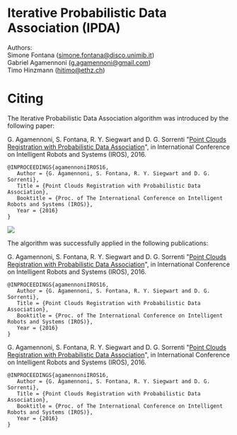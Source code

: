 # Iterative Probabilistic Data Association (IPDA)

Authors: <br>
Simone Fontana (simone.fontana@disco.unimib.it)<br>
Gabriel Agamennoni (g.agamennoni@gmail.com)<br>
Timo Hinzmann (hitimo@ethz.ch)

# Citing
The Iterative Probabilistic Data Association algorithm was introduced by the following paper:

G. Agamennoni, S. Fontana, R. Y. Siegwart and D. G. Sorrenti "[Point Clouds Registration with Probabilistic Data Association](https://github.com/ethz-asl/ipda/wiki/0383.pdf)", in International Conference on Intelligent Robots and Systems (IROS), 2016.

```
@INPROCEEDINGS{agamennoniIROS16,
   Author = {G. Agamennoni, S. Fontana, R. Y. Siegwart and D. G. Sorrenti},
   Title = {Point Clouds Registration with Probabilistic Data Association},
   Booktitle = {Proc. of The International Conference on Intelligent Robots and Systems (IROS)},
   Year = {2016}
}
```
![](https://github.com/ethz-asl/ipda/wiki/ipda.png)

The algorithm was successfully applied in the following publications:

G. Agamennoni, S. Fontana, R. Y. Siegwart and D. G. Sorrenti "[Point Clouds Registration with Probabilistic Data Association](https://github.com/ethz-asl/ipda/wiki/0383.pdf)", in International Conference on Intelligent Robots and Systems (IROS), 2016.

```
@INPROCEEDINGS{agamennoniIROS16,
   Author = {G. Agamennoni, S. Fontana, R. Y. Siegwart and D. G. Sorrenti},
   Title = {Point Clouds Registration with Probabilistic Data Association},
   Booktitle = {Proc. of The International Conference on Intelligent Robots and Systems (IROS)},
   Year = {2016}
}
```
G. Agamennoni, S. Fontana, R. Y. Siegwart and D. G. Sorrenti "[Point Clouds Registration with Probabilistic Data Association](https://github.com/ethz-asl/ipda/wiki/0383.pdf)", in International Conference on Intelligent Robots and Systems (IROS), 2016.

```
@INPROCEEDINGS{agamennoniIROS16,
   Author = {G. Agamennoni, S. Fontana, R. Y. Siegwart and D. G. Sorrenti},
   Title = {Point Clouds Registration with Probabilistic Data Association},
   Booktitle = {Proc. of The International Conference on Intelligent Robots and Systems (IROS)},
   Year = {2016}
}
```
